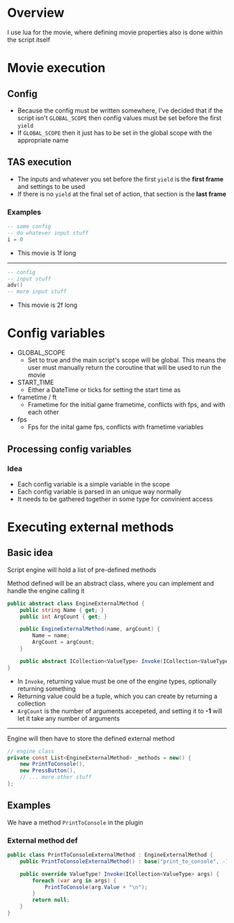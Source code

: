 # Overview
I use lua for the movie, where defining movie properties also is done within the script itself

# Movie execution
## Config
- Because the config must be written somewhere, I've decided that if the script isn't `GLOBAL_SCOPE` then config values must be set before the first `yield`
- If `GLOBAL_SCOPE` then it just has to be set in the global scope with the appropriate name

## TAS execution
- The inputs and whatever you set before the first `yield` is the **first frame** and settings to be used
- If there is no `yield` at the final set of action, that section is the **last frame**
### Examples
```lua
-- some config
-- do whatever input stuff
i = 0
```
- This movie is 1f long
---
```lua
-- config
-- input stuff
adv()
-- more input stuff
```
- This movie is 2f long

# Config variables
- GLOBAL_SCOPE
  - Set to true and the main script's scope will be global. This means the user must manually return the coroutine that will be used to run the movie
- START_TIME
  - Either a DateTime or ticks for setting the start time as
- frametime / ft
  - Frametime for the initial game frametime, conflicts with fps, and with each other
- fps
  - Fps for the inital game fps, conflicts with frametime variables

## Processing config variables
### Idea
- Each config variable is a simple variable in the scope
- Each config variable is parsed in an unique way normally
- It needs to be gathered together in some type for convinient access

# Executing external methods
## Basic idea
Script engine will hold a list of pre-defined methods

Method defined will be an abstract class, where you can implement and handle the engine calling it
```cs
public abstract class EngineExternalMethod {
	public string Name { get; }
	public int ArgCount { get; }

	public EngineExternalMethod(name, argCount) {
		Name = name;
		ArgCount = argCount;
	}

	public abstract ICollection<ValueType> Invoke(ICollection<ValueType> args);
}
```

- In `Invoke`, returning value must be one of the engine types, optionally returning something
- Returning value could be a tuple, which you can create by returning a collection
- `ArgCount` is the number of arguments accepeted, and setting it to **-1** will let it take any number of arguments
---
Engine will then have to store the defined external method

```cs
// engine class
private const List<EngineExternalMethod> _methods = new() {
	new PrintToConsole(),
	new PressButton(),
	// ... more other stuff
};
```

## Examples
We have a method `PrintToConsole` in the plugin

### External method def
```cs
public class PrintToConsoleExternalMethod : EngineExternalMethod {
	public PrintToConsoleExternalMethod() : base("print_to_console", -1) {}

	public override ValueType? Invoke(ICollection<ValueType> args) {
		foreach (var arg in args) {
			PrintToConsole(arg.Value + "\n");
		}
		return null;
	}
}
```